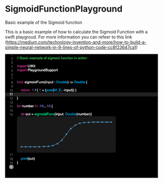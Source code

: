 # SigmoidFunctionPlayground
Basic example of the Sigmoid function

This is a basic example of how to calculate the Sigmoid Function with a swift playgroud.
For more information you can refeer to this link
(https://medium.com/technology-invention-and-more/how-to-build-a-simple-neural-network-in-9-lines-of-python-code-cc8f23647ca1)

![Example Image](https://github.com/MDalprato/SigmoidFunctionPlayground/blob/master/image1.png)
